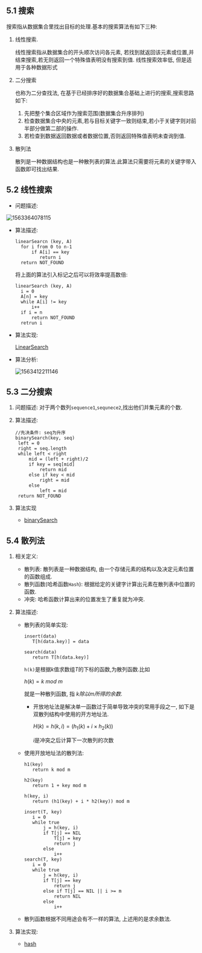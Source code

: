##  5.1 搜索

搜索指从数据集合里找出目标的处理.基本的搜索算法有如下三种:

1. 线性搜索.

   线性搜索指从数据集合的开头顺次访问各元素, 若找到就返回该元素或位置,并结束搜索,若无则返回一个特殊值表明没有搜索到值.  线性搜索效率低, 但是适用于各种数据形式

2. 二分搜索

   也称为二分查找法, 在基于已经排序好的数据集合基础上进行的搜索,搜索思路如下:

   1. 先把整个集合区域作为搜索范围(数据集合升序排列)
   2. 检查数据集合中央的元素,若与目标关键字一致则结束,若小于关键字则对前半部分做第二部的操作.
   3. 若检查到数据返回数据或者数据位置,否则返回特殊值表明未查询到值.

3. 散列法

   散列是一种数据结构也是一种散列表的算法.此算法只需要将元素的关键字带入函数即可找出结果.



##  5.2 线性搜索

* 问题描述: 

![1563364078115](/home/causingbrick/workspace/go/src/DataStructre/ch5搜索/README.assets/1563364078115.png)

* 算法描述:

  ```
  linearSearcn (key, A)
  	for i from 0 to n-1
  		if A[i] == key
           return i
  	return NOT_FOUND
  ```

  将上面的算法引入标记之后可以将效率提高数倍:

  ```
  linearSearch (key, A)
  	i = 0
  	A[n] = key
  	while A[i] != key 
  		i++
  	if i = n
  		return NOT_FOUND
  	retrun i
  ```

* 算法实现:

  [LinearSearch](linear/main.go)

* 算法分析:

  ![1563412211146](/home/causingbrick/workspace/go/src/DataStructre/ch5搜索/README.assets/1563412211146.png)

##  5.3 二分搜索 

1. 问题描述: 对于两个数列`sequence1`,`sequnece2`,找出他们并集元素的个数.

2. 算法描述:

   ```
   //先决条件: seq为升序
   binarySearch(key, seq) 
   	left = 0
   	right = seq.length
   	while left < right
   		mid = (left + right)/2
   		if key = seq[mid] 
   			return mid
   		else if key < mid 
   			right = mid
   		else
   			left = mid
   	return NOT_FOUND
   ```

3. 算法实现

   * [binarySearch](binary/binary.go)



##   5.4 散列法

1. 相关定义:

   * 散列表: 散列表是一种数据结构, 由一个存储元素的结构以及决定元素位置的函数组成.
   * 散列函数(哈希函数`Hash`): 根据给定的关键字计算出元素在散列表中位置的函数.
   * 冲突: 哈希函数计算出来的位置发生了重复就为冲突.

2. 算法描述:

   * 散列表的简单实现:

     ```
     insert(data)
     	T[h(data.key)] = data
     	
     search(data)
     	return T[h(data.key)]
     ```

     `h(k)`是根据$k$值求数组$T$的下标的函数,为散列函数.比如
     
     $h(k) = k\ mod\ m$
     
     就是一种散列函数, 指 $k除以m所得的余数$.
     
     * 开放地址法是解决单一函数过于简单导致冲突的常用手段之一, 如下是双散列结构中使用的开方地址法.
     
       $H(k) = h(k,i) = (h_1(k) + i \times h_2(k))$
     
       $i$是冲突之后计算下一次散列的次数
     
   * 使用开放地址法的散列法:
   
     ```
     h1(key) 
     	return k mod m
     	
     h2(key)
     	return 1 + key mod m
     	
     h(key, i)
     	return (h1(key) + i * h2(key)) mod m
     
     insert(T, key)
     	i = 0
     	while true
     		j = h(key, i)
     		if T[j] == NIL
     			T[j] = key
     			return j
     		else 
     			i++
     search(T, key)
     	i = 0
     	while true 
     		j = h(key, i)
     		if T[j] == key
     			return j
     		else if T[j] == NIL || i >= m
     			return NIL
     		else 
     			i++
     ```
   
   * 散列函数根据不同用途会有不一样的算法, 上述用的是求余数法.
   
3. 算法实现:

   * [hash](hash/hash.go)

